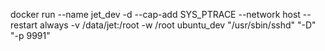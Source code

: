 docker run --name jet_dev -d --cap-add SYS_PTRACE --network host --restart always -v /data/jet:/root -w /root ubuntu_dev "/usr/sbin/sshd" "-D" "-p 9991"